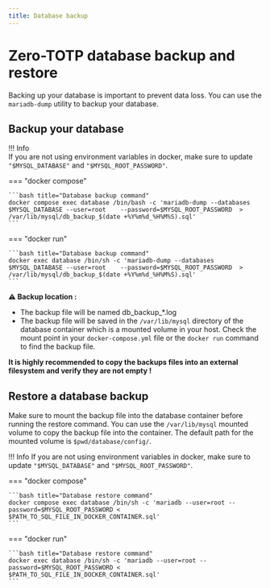 ```yaml
---
title: Database backup
---
```


# Zero-TOTP database backup and restore
Backing up your database is important to prevent data loss. You can use the `mariadb-dump` utility to backup your database.

## Backup your database

!!! Info  
    If you are not using environment variables in docker, make sure to update `"$MYSQL_DATABASE"` and `"$MYSQL_ROOT_PASSWORD"`.

=== "docker compose"

    ```bash title="Database backup command"
    docker compose exec database /bin/bash -c 'mariadb-dump --databases $MYSQL_DATABASE --user=root    --password=$MYSQL_ROOT_PASSWORD  > /var/lib/mysql/db_backup_$(date +%Y%m%d_%H%M%S).sql'
    ```

=== "docker run"

    ```bash title="Database backup command"
    docker exec database /bin/sh -c 'mariadb-dump --databases $MYSQL_DATABASE --user=root    --password=$MYSQL_ROOT_PASSWORD  > /var/lib/mysql/db_backup_$(date +%Y%m%d_%H%M%S).sql'
    ```

**:warning: Backup location :** 

- The backup file will be named db_backup_\*.log 
- The backup file will be saved in the `/var/lib/mysql` directory of the database container which is a mounted volume in your host. Check the mount point in your `docker-compose.yml` file or the `docker run` command to find the backup file. 

**It is highly recommended to copy the backups files into an external filesystem and verify they are not empty !**


## Restore a database backup 

Make sure to mount the backup file into the database container before running the restore command. You can use the `/var/lib/mysql` mounted volume to copy the backup file into the container. The default path for the mounted volume is `$pwd/database/config/`.

!!! Info
    If you are not using environment variables in docker, make sure to update `"$MYSQL_DATABASE"` and `"$MYSQL_ROOT_PASSWORD"`.

=== "docker compose"

    ```bash title="Database restore command" 
    docker compose exec database /bin/sh -c 'mariadb --user=root --password=$MYSQL_ROOT_PASSWORD < $PATH_TO_SQL_FILE_IN_DOCKER_CONTAINER.sql'
    ```

=== "docker run"

    ```bash title="Database restore command"
    docker exec database /bin/sh -c 'mariadb --user=root --password=$MYSQL_ROOT_PASSWORD < $PATH_TO_SQL_FILE_IN_DOCKER_CONTAINER.sql'
    ```